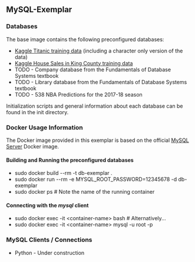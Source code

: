 ## MySQL-Exemplar

### Databases

The base image contains the following preconfigured databases:

* [Kaggle Titanic training data](https://www.kaggle.com/c/titanic/data) (including a character only version of the data)
* [Kaggle House Sales in King County training data](https://www.kaggle.com/harlfoxem/housesalesprediction)
* TODO - Company database from the Fundamentals of Database Systems textbook
* TODO - Library database from the Fundamentals of Database Systems textbook
* TODO - 538 NBA Predictions for the 2017-18 season

Initialization scripts and general information about each database can be found in the init directory.

### Docker Usage Information

The Docker image provided in this exemplar is based on the official [MySQL Server](https://hub.docker.com/r/mysql/mysql-server/) Docker image.

#### Building and Running the preconfigured databases

* sudo docker build --rm -t db-exemplar .
* sudo docker run --rm -e MYSQL_ROOT_PASSWORD=12345678 -d db-exemplar
* sudo docker ps             # Note the name of the running container

#### Connecting with the _mysql_ client

* sudo docker exec -it \<container-name\> bash  # Alternatively... 
* sudo docker exec -it \<container-name\> mysql -u root -p


### MySQL Clients / Connections

* Python - Under construction

